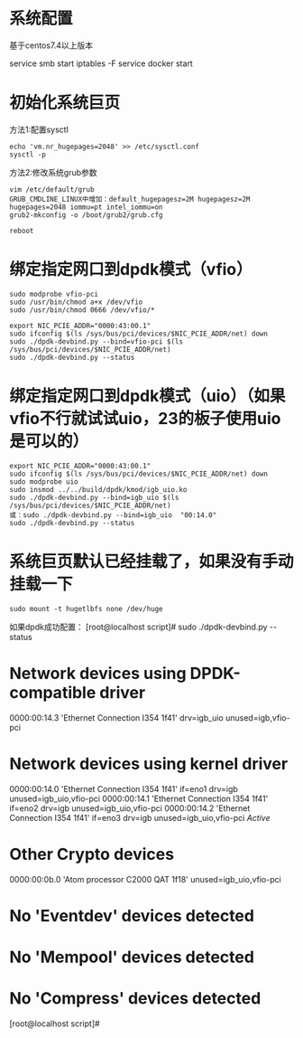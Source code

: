 # 系统配置
基于centos7.4以上版本

service smb start
iptables -F
service docker start

# 初始化系统巨页
方法1:配置sysctl
```
echo 'vm.nr_hugepages=2048' >> /etc/sysctl.conf
sysctl -p
```
方法2:修改系统grub参数
```
vim /etc/default/grub
GRUB_CMDLINE_LINUX中增加：default_hugepagesz=2M hugepagesz=2M hugepages=2048 iommu=pt intel_iommu=on
grub2-mkconfig -o /boot/grub2/grub.cfg

reboot
```


# 绑定指定网口到dpdk模式（vfio）
```
sudo modprobe vfio-pci
sudo /usr/bin/chmod a+x /dev/vfio
sudo /usr/bin/chmod 0666 /dev/vfio/*

export NIC_PCIE_ADDR="0000:43:00.1"
sudo ifconfig $(ls /sys/bus/pci/devices/$NIC_PCIE_ADDR/net) down
sudo ./dpdk-devbind.py --bind=vfio-pci $(ls /sys/bus/pci/devices/$NIC_PCIE_ADDR/net) 
sudo ./dpdk-devbind.py --status
```

# 绑定指定网口到dpdk模式（uio）（如果vfio不行就试试uio，23的板子使用uio是可以的）
```
export NIC_PCIE_ADDR="0000:43:00.1"
sudo ifconfig $(ls /sys/bus/pci/devices/$NIC_PCIE_ADDR/net) down
sudo modprobe uio
sudo insmod ../../build/dpdk/kmod/igb_uio.ko
sudo ./dpdk-devbind.py --bind=igb_uio $(ls /sys/bus/pci/devices/$NIC_PCIE_ADDR/net)
或：sudo ./dpdk-devbind.py --bind=igb_uio  "00:14.0"
sudo ./dpdk-devbind.py --status
```


# 系统巨页默认已经挂载了，如果没有手动挂载一下
```
sudo mount -t hugetlbfs none /dev/huge
```


如果dpdk成功配置：
[root@localhost script]# sudo ./dpdk-devbind.py --status

Network devices using DPDK-compatible driver
============================================
0000:00:14.3 'Ethernet Connection I354 1f41' drv=igb_uio unused=igb,vfio-pci

Network devices using kernel driver
===================================
0000:00:14.0 'Ethernet Connection I354 1f41' if=eno1 drv=igb unused=igb_uio,vfio-pci 
0000:00:14.1 'Ethernet Connection I354 1f41' if=eno2 drv=igb unused=igb_uio,vfio-pci 
0000:00:14.2 'Ethernet Connection I354 1f41' if=eno3 drv=igb unused=igb_uio,vfio-pci *Active*

Other Crypto devices
====================
0000:00:0b.0 'Atom processor C2000 QAT 1f18' unused=igb_uio,vfio-pci

No 'Eventdev' devices detected
==============================

No 'Mempool' devices detected
=============================

No 'Compress' devices detected
==============================
[root@localhost script]# 

